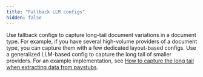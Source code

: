 ```yaml
---
title: "Fallback LLM configs"
hidden: false
---
```


Use fallback configs to capture long-tail document variations in a document type. For example, if you have several high-volume providers of a document type, you can capture them with a few dedicated layout-based configs.  Use a generalized LLM-based config to capture the long tail of smaller providers. For an example implementation, see [How to capture the long tail when extracting data from paystubs](https://www.sensible.so/blog/paystubs-long-tail).




